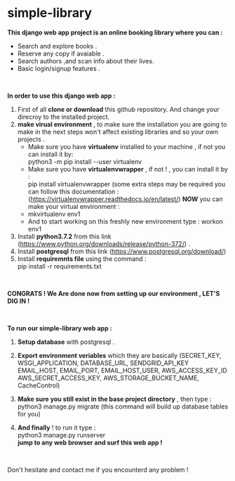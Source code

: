 # simple-library

**This django web app project is an online booking library where you can :**

* Search and explore books .
* Reserve any copy if avaiable .
* Search authors ,and scan info about their lives.
* Basic login/signup features .
<br/>

**In order to use this django web app :**

1. First of all **clone or download** this github repository. And change your direcroy to the installed project.
2. **make virual environment** , to make sure the installation you are going to make
in the next steps won't affect existing libraries and so your own projects .
     * Make sure you have **virtualenv** installed to your machine , if not you can install it by: <br/>
        python3 -m pip install --user virtualenv
     * Make sure you have **virtualenvwrapper** , if not ! , you can install it by : <br/>
        pip install virtualenvwrapper (some extra steps may be required you can follow this documentation :
        (https://virtualenvwrapper.readthedocs.io/en/latest/)
     **NOW** you can make your virtual environment :
     * mkvirtualenv env1
     * And to start working on this freshly new environment type : workon env1
3. Install **python3.7.2** from this link (https://www.python.org/downloads/release/python-372/) .
4. Install **postgresql** from this link (https://www.postgresql.org/download/)
5. Install **requiremnts file** using the command : <br/>
    pip install -r requirements.txt
<br/>

**CONGRATS ! We Are done now from setting up our environment , LET'S DIG IN !**

<br/>

**To run our simple-library web app :**
1. **Setup database** with postgresql .
2. **Export environment veriables** which they are basically (SECRET_KEY, WSGI_APPLICATION, DATABASE_URL, SENDGRID_API_KEY
                                                          EMAIL_HOST, EMAIL_PORT, EMAIL_HOST_USER, AWS_ACCESS_KEY_ID
                                                          AWS_SECRET_ACCESS_KEY, AWS_STORAGE_BUCKET_NAME, CacheControl)
3. **Make sure you still exist in the base project directory** , then type :
     python3 manage.py migrate (this command will build up database tables for you)

4. **And finally** ! to run it type : <br/>
     python3 manage.py runserver <br/>
     **jump to any web browser and surf this web app !**

<br/>

Don't hesitate and contact me if you encounterd any problem !

